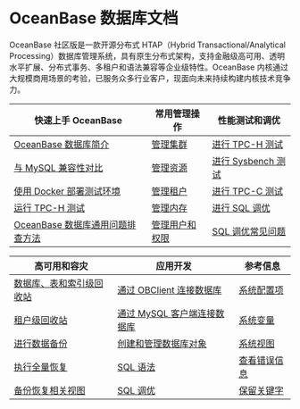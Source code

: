 # OceanBase 数据库文档


OceanBase 社区版是一款开源分布式 HTAP（Hybrid Transactional/Analytical Processing）数据库管理系统，具有原生分布式架构，支持金融级高可用、透明水平扩展、分布式事务、多租户和语法兼容等企业级特性。OceanBase 内核通过大规模商用场景的考验，已服务众多行业客户，现面向未来持续构建内核技术竞争力。



|             快速上手 OceanBase     |                      常用管理操作                      | 性能测试和调优   |
|----------------------------|-------------------------------------|-------------------------------------|
| [OceanBase 数据库简介](1.oceanbase-database/1.what-is-oceanbase-database.md)                         | [管理集群](6.administrator-guide/3.basic-database-management/1.oceanbase-cluster-management/1.overview-of-cluster-management.md)        |[进行 TPC-H 测试](3.performance-whitepaper/1.run-the-tpc-h-benchmark-on-oceanbase-database.md) |
| [与 MySQL 兼容性对比](1.oceanbase-database/2.compatibility-with-mysql.md)                             | [管理资源](6.administrator-guide/3.basic-database-management/4.resource-management/1.overview-of-resource-management.md)               |[进行 Sysbench 测试](3.performance-whitepaper/3.use-sysbench-to-test-the-performance-of-oceanbase-database.md)  |
| [使用 Docker 部署测试环境](2.quick-start/2.use-docker-to-deploy-oceanbase-database.md)                 | [管理租户](6.administrator-guide/3.basic-database-management/2.zone-management/1.overview-of-zone-management.md)                       |[进行 TPC-C 测试](3.performance-whitepaper/5.run-the-tpc-c-benchmark-on-oceanbase-database.md)  |
| [运行 TPC-H 测试](3.performance-whitepaper/1.run-the-tpc-h-benchmark-on-oceanbase-database.md)        |[管理内存](6.administrator-guide/3.basic-database-management/6.memory-management/1.overview-of-memory-management.md)                    |[进行 SQL 调优](12.sql-tuning-guide/4.sql-tuning/1.overview-of-sql-tuning.md)     |
| [OceanBase 数据库通用问题排查方法](2.quick-start/5.troubleshoot-general-oceanbase-database-issues.md)   |[管理用户和权限](6.administrator-guide/7.manage-user-privileges/1.users-and-privileges.md)                                               |[SQL 调优常见问题](12.sql-tuning-guide/6.faq-about-sql-tuning.md)     |



|             高可用和容灾     |                      应用开发                      |  参考信息   |
|----------------------------|-------------------------------------|-------------------------------------|
| [数据库、表和索引级回收站](6.administrator-guide/8.high-data-availability/1.recycle-bin-management/2.recycle-bin-for-databases-tables-and-indexes.md)       | [通过 OBClient 连接数据库](7.developer-guide/2.connect-to-oceanbase-database/2.connect-to-an-oceanbase-database-tenant-through-obclient.md)      |[系统配置项](13.reference-guide/3.system-configuration-items/1.overview-of-system-configuration-items.md) |
| [租户级回收站](6.administrator-guide/8.high-data-availability/1.recycle-bin-management/3.recycle-bin-for-tenants.md)                                   | [通过 MySQL 客户端连接数据库](7.developer-guide/2.connect-to-oceanbase-database/1.connect-to-oceanbase-database-through-a-mysql-client.md)     |[系统变量](13.reference-guide/2.system-variables/1.overview-of-system-variables.md)  |
| [进行数据备份](6.administrator-guide/8.high-data-availability/2.manage-backup-and-restoration/3.data-backup/1.backup-by-using-commands.md)                                 | [创建和管理数据库对象](7.developer-guide/4.create-and-manage-database-objects/1.about-ddl-statements.md)                                           |[系统视图](13.reference-guide/1.system-views/1.dictionary-views/1.information_schema-character_sets.md)  |
| [执行全量恢复](6.administrator-guide/8.high-data-availability/2.manage-backup-and-restoration/4.restore-data/1.perform-full-restoration.md)                                |[SQL 语法](10.sql-reference/5.sql-statement/1.sql-statements-general-syntax.md)                                                                                |[查看错误信息](13.reference-guide/4.error-codes/1.overview-of-error-messages.md)     |
| [备份恢复相关视图](6.administrator-guide/8.high-data-availability/2.manage-backup-and-restoration/6.backup-and-restoration-related-views.md)   |[SQL 调优](12.sql-tuning-guide/4.sql-tuning/1.overview-of-sql-tuning.md)                                                                             |[保留关键字](13.reference-guide/5.reserved-keywords.md)     |
